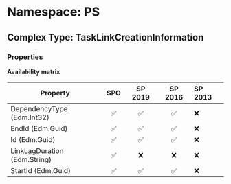 # Namespace: PS

## Complex Type: TaskLinkCreationInformation

### Properties

**Availability matrix**

Property | SPO | SP 2019 | SP 2016 | SP 2013
----------|:---:|:-------:|:-------:|:-------
DependencyType (Edm.Int32) | ✅ | ✅ | ✅ | ❌
EndId (Edm.Guid) | ✅ | ✅ | ✅ | ❌
Id (Edm.Guid) | ✅ | ✅ | ✅ | ❌
LinkLagDuration (Edm.String) | ✅ | ❌ | ❌ | ❌
StartId (Edm.Guid) | ✅ | ✅ | ✅ | ❌

